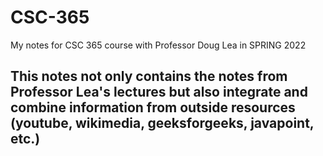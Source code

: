 # CSC-365

My notes for CSC 365 course with Professor Doug Lea in SPRING 2022


## This notes not only contains the notes from Professor Lea's lectures but also integrate and combine information from outside resources (youtube, wikimedia, geeksforgeeks, javapoint, etc.)
